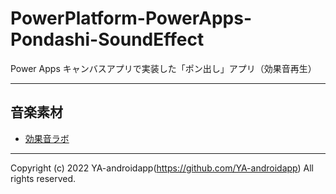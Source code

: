 # PowerPlatform-PowerApps-Pondashi-SoundEffect

Power Apps キャンバスアプリで実装した「ポン出し」アプリ（効果音再生）

---

## 音楽素材

- [効果音ラボ](https://soundeffect-lab.info/)

---

Copyright (c) 2022 YA-androidapp(https://github.com/YA-androidapp) All rights reserved.
